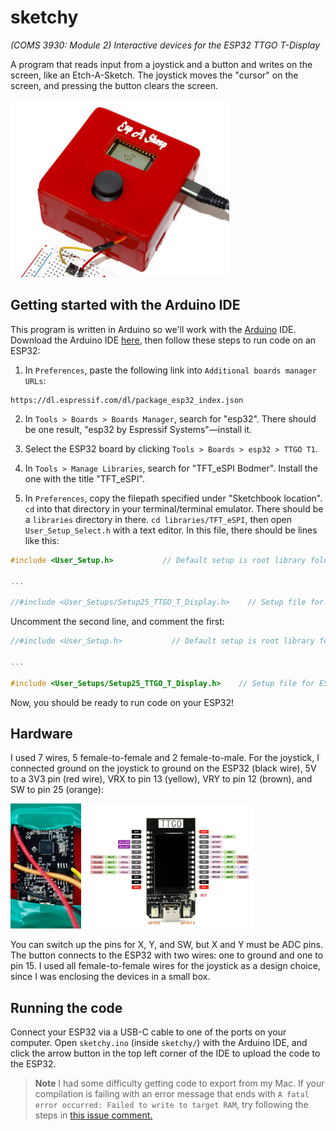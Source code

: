 # sketchy

*(COMS 3930: Module 2) Interactive devices for the ESP32 TTGO T-Display*

A program that reads input from a joystick and a button and writes on the
screen, like an Etch-A-Sketch. The joystick moves the "cursor" on the screen,
and pressing the button clears the screen.

<img src="sketchy.jpg" width=350>

## Getting started with the Arduino IDE

This program is written in Arduino so we'll work with the
[Arduino](https://www.arduino.cc) IDE. Download the Arduino IDE
[here](https://www.arduino.cc/en/software), then follow these steps to run code
on an ESP32:

1. In `Preferences`, paste the following link into `Additional boards manager
URLs`:

```
https://dl.espressif.com/dl/package_esp32_index.json
```

2. In `Tools > Boards > Boards Manager`, search for "esp32". There should be
one result, "esp32 by Espressif Systems"—install it.

3. Select the ESP32 board by clicking `Tools > Boards > esp32 > TTGO T1`.

4. In `Tools > Manage Libraries`, search for "TFT_eSPI Bodmer". Install the one
with the title "TFT_eSPI".

5. In `Preferences`, copy the filepath specified under "Sketchbook location".
`cd` into that directory in your terminal/terminal emulator. There should be a
`libraries` directory in there. `cd libraries/TFT_eSPI`, then open
`User_Setup_Select.h` with a text editor. In this file, there should be lines
like this:

```c
#include <User_Setup.h>           // Default setup is root library folder

...

//#include <User_Setups/Setup25_TTGO_T_Display.h>    // Setup file for ESP32 and TTGO T-Display ST7789V SPI bus TFT
```

Uncomment the second line, and comment the first:

```c
//#include <User_Setup.h>           // Default setup is root library folder

...

#include <User_Setups/Setup25_TTGO_T_Display.h>    // Setup file for ESP32 and TTGO T-Display ST7789V SPI bus TFT
```

Now, you should be ready to run code on your ESP32!

## Hardware

I used 7 wires, 5 female-to-female and 2 female-to-male. For the joystick, I
connected ground on the joystick to ground on the ESP32 (black wire), 5V to a
3V3 pin (red wire), VRX to pin 13 (yellow), VRY to pin 12 (brown), and SW to
pin 25 (orange):

<div class="row">
    <img src="wire.png" height=200>
    <img src="pinout.png" height=200>
</div>

You can switch up the pins for X, Y, and SW, but X and Y must be ADC pins. The
button connects to the ESP32 with two wires: one to ground and one to pin 15. I
used all female-to-female wires for the joystick as a design choice, since I
was enclosing the devices in a small box.

## Running the code

Connect your ESP32 via a USB-C cable to one of the ports on your computer. Open
`sketchy.ino` (inside `sketchy/`) with the Arduino IDE, and click the arrow
button in the top left corner of the IDE to upload the code to the ESP32.

> **Note**
> I had some difficulty getting code to export from my Mac. If your compilation is
> failing with an error message that ends with `A fatal error occurred: Failed
> to write to target RAM`, try following the steps in
> [this issue comment.](https://github.com/Xinyuan-LilyGO/LilyGo-T-Call-SIM800/issues/139#issuecomment-904390716)
